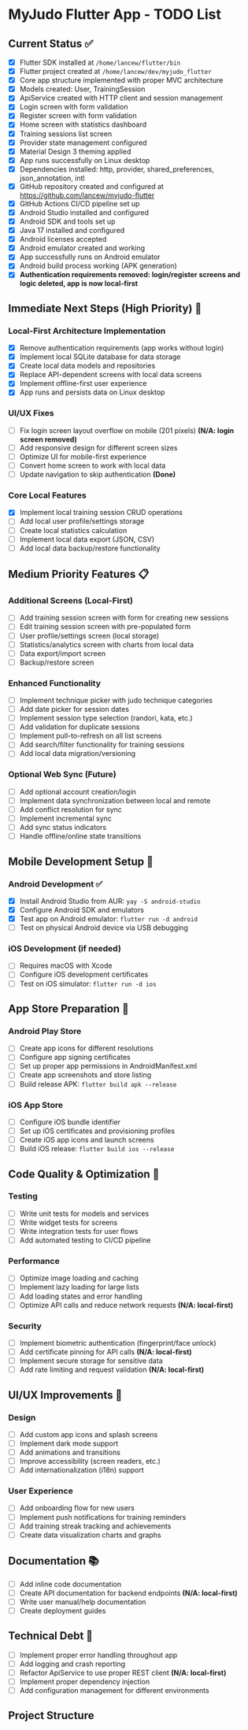 # MyJudo Flutter App - TODO List

## Current Status ✅
- [x] Flutter SDK installed at `/home/lancew/flutter/bin`
- [x] Flutter project created at `/home/lancew/dev/myjudo_flutter`
- [x] Core app structure implemented with proper MVC architecture
- [x] Models created: User, TrainingSession
- [x] ApiService created with HTTP client and session management
- [x] Login screen with form validation
- [x] Register screen with form validation
- [x] Home screen with statistics dashboard
- [x] Training sessions list screen
- [x] Provider state management configured
- [x] Material Design 3 theming applied
- [x] App runs successfully on Linux desktop
- [x] Dependencies installed: http, provider, shared_preferences, json_annotation, intl
- [x] GitHub repository created and configured at https://github.com/lancew/myjudo-flutter
- [x] GitHub Actions CI/CD pipeline set up
- [x] Android Studio installed and configured
- [x] Android SDK and tools set up
- [x] Java 17 installed and configured
- [x] Android licenses accepted
- [x] Android emulator created and working
- [x] App successfully runs on Android emulator
- [x] Android build process working (APK generation)
- [x] **Authentication requirements removed: login/register screens and logic deleted, app is now local-first**

## Immediate Next Steps (High Priority) 🚨

### Local-First Architecture Implementation
- [x] Remove authentication requirements (app works without login)
- [x] Implement local SQLite database for data storage
- [x] Create local data models and repositories
- [x] Replace API-dependent screens with local data screens
- [x] Implement offline-first user experience
- [x] App runs and persists data on Linux desktop

### UI/UX Fixes
- [ ] Fix login screen layout overflow on mobile (201 pixels) **(N/A: login screen removed)**
- [ ] Add responsive design for different screen sizes
- [ ] Optimize UI for mobile-first experience
- [ ] Convert home screen to work with local data
- [ ] Update navigation to skip authentication **(Done)**

### Core Local Features
- [x] Implement local training session CRUD operations
- [ ] Add local user profile/settings storage
- [ ] Create local statistics calculation
- [ ] Implement local data export (JSON, CSV)
- [ ] Add local data backup/restore functionality

## Medium Priority Features 📋

### Additional Screens (Local-First)
- [ ] Add training session screen with form for creating new sessions
- [ ] Edit training session screen with pre-populated form
- [ ] User profile/settings screen (local storage)
- [ ] Statistics/analytics screen with charts from local data
- [ ] Data export/import screen
- [ ] Backup/restore screen

### Enhanced Functionality
- [ ] Implement technique picker with judo technique categories
- [ ] Add date picker for session dates
- [ ] Implement session type selection (randori, kata, etc.)
- [ ] Add validation for duplicate sessions
- [ ] Implement pull-to-refresh on all list screens
- [ ] Add search/filter functionality for training sessions
- [ ] Add local data migration/versioning

### Optional Web Sync (Future)
- [ ] Add optional account creation/login
- [ ] Implement data synchronization between local and remote
- [ ] Add conflict resolution for sync
- [ ] Implement incremental sync
- [ ] Add sync status indicators
- [ ] Handle offline/online state transitions

## Mobile Development Setup 📱

### Android Development ✅
- [x] Install Android Studio from AUR: `yay -S android-studio`
- [x] Configure Android SDK and emulators
- [x] Test app on Android emulator: `flutter run -d android`
- [ ] Test on physical Android device via USB debugging

### iOS Development (if needed)
- [ ] Requires macOS with Xcode
- [ ] Configure iOS development certificates
- [ ] Test on iOS simulator: `flutter run -d ios`

## App Store Preparation 🚀

### Android Play Store
- [ ] Create app icons for different resolutions
- [ ] Configure app signing certificates
- [ ] Set up proper app permissions in AndroidManifest.xml
- [ ] Create app screenshots and store listing
- [ ] Build release APK: `flutter build apk --release`

### iOS App Store
- [ ] Configure iOS bundle identifier
- [ ] Set up iOS certificates and provisioning profiles
- [ ] Create iOS app icons and launch screens
- [ ] Build iOS release: `flutter build ios --release`

## Code Quality & Optimization 🔧

### Testing
- [ ] Write unit tests for models and services
- [ ] Write widget tests for screens
- [ ] Write integration tests for user flows
- [ ] Add automated testing to CI/CD pipeline

### Performance
- [ ] Optimize image loading and caching
- [ ] Implement lazy loading for large lists
- [ ] Add loading states and error handling
- [ ] Optimize API calls and reduce network requests **(N/A: local-first)**

### Security
- [ ] Implement biometric authentication (fingerprint/face unlock)
- [ ] Add certificate pinning for API calls **(N/A: local-first)**
- [ ] Implement secure storage for sensitive data
- [ ] Add rate limiting and request validation **(N/A: local-first)**

## UI/UX Improvements 🎨

### Design
- [ ] Add custom app icons and splash screens
- [ ] Implement dark mode support
- [ ] Add animations and transitions
- [ ] Improve accessibility (screen readers, etc.)
- [ ] Add internationalization (i18n) support

### User Experience
- [ ] Add onboarding flow for new users
- [ ] Implement push notifications for training reminders
- [ ] Add training streak tracking and achievements
- [ ] Create data visualization charts and graphs

## Documentation 📚
- [ ] Add inline code documentation
- [ ] Create API documentation for backend endpoints **(N/A: local-first)**
- [ ] Write user manual/help documentation
- [ ] Create deployment guides

## Technical Debt 🔨
- [ ] Implement proper error handling throughout app
- [ ] Add logging and crash reporting
- [ ] Refactor ApiService to use proper REST client **(N/A: local-first)**
- [ ] Implement proper dependency injection
- [ ] Add configuration management for different environments

## Project Structure
```
```